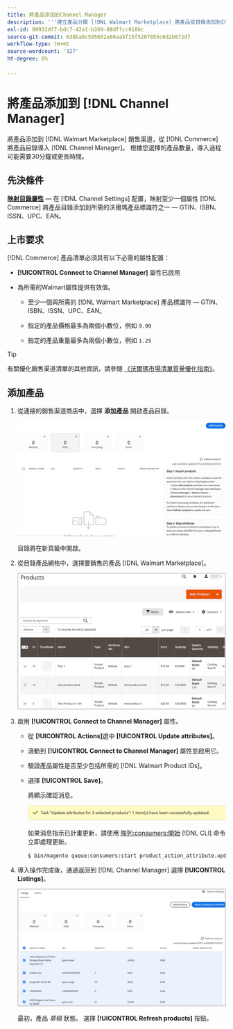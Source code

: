 ```yaml
---
title: 將產品添加到Channel Manager
description: '''建立產品分類 [!DNL Walmart Marketplace] 將產品從目錄添加到Channel Manager中配置的銷售渠道。 '
exl-id: 00932df7-bdc7-42a1-b269-88dffcc918bc
source-git-commit: 638ba8c595652e66aa5f15f5207855c6d2b872d7
workflow-type: tm+mt
source-wordcount: '327'
ht-degree: 0%

---
```



# 將產品添加到 [!DNL Channel Manager]

將產品添加到 [!DNL Walmart Marketplace] 銷售渠道，從 [!DNL Commerce] 將產品目錄導入 [!DNL Channel Manager]。
根據您選擇的產品數量，導入過程可能需要30分鐘或更長時間。

## 先決條件

**[映射目錄屬性](map-catalog-attributes.md)** — 在 [!DNL Channel Settings] 配置，映射至少一個屬性 [!DNL Commerce] 將產品目錄添加到所需的沃爾瑪產品標識符之一 — GTIN、ISBN、ISSN、UPC、EAN。

## 上市要求

[!DNL Commerce] 產品清單必須具有以下必需的屬性配置：

- **[!UICONTROL Connect to Channel Manager]** 屬性已啟用

- 為所需的Walmart屬性提供有效值。

   - 至少一個與所需的 [!DNL Walmart Marketplace] 產品標識符 — GTIN、ISBN、ISSN、UPC、EAN。

   - 指定的產品價格最多為兩個小數位，例如 `9.99`

   - 指定的產品重量最多為兩個小數位，例如 `1.25`

>[!TIP]
>
>有關優化銷售渠道清單的其他資訊，請參閱 [《沃爾瑪市場清單質量優化指南》](https://marketplace.walmart.com/wp-content/uploads/2020/09/WMP_listing_quality_optimization_guide.pdf)。

## 添加產品

1. 從連接的銷售渠道商店中，選擇 **添加產品** 開啟產品目錄。

   ![將產品添加到銷售渠道商店](assets/add-initial-products-to-connected-channel.png)

   目錄將在新頁籤中開啟。

1. 從目錄產品網格中，選擇要銷售的產品 [!DNL Walmart Marketplace]。

   ![將產品發送到銷售渠道商店](assets/select-products-from-catalog.png)

1. 啟用 **[!UICONTROL Connect to Channel Manager]** 屬性。

   - 從 **[!UICONTROL Actions]**&#x200B;選中 **[!UICONTROL Update attributes]**。

   - 滾動到 **[!UICONTROL Connect to Channel Manager]** 屬性並啟用它。

   - 驗證產品屬性是否至少包括所需的 [!DNL Walmart Product IDs]。

   - 選擇 **[!UICONTROL Save]**。

      將顯示確認消息。

      ![產品從目錄導入到銷售渠道確認消息](assets/product-import-from-catalog-confirmation.png)

      如果消息指示已計畫更新，請使用 [隊列:consumers:開始](https://devdocs.magento.com/guides/v2.4/config-guide/cli/config-cli-subcommands-queue.html) [!DNL CLI] 命令立即處理更新。

      ```bash
      $ bin/magento queue:consumers:start product_action_attribute.update
      ```

1. 導入操作完成後，通過返回到 [!DNL Channel Manager] 選擇 **[!UICONTROL Listings]**。

   ![導入到連接銷售渠道的產品](assets/products-in-marketplace-sales-channel.png)

   最初，產品 *草稿* 狀態。 選擇 **[!UICONTROL Refresh products]** 按鈕。

